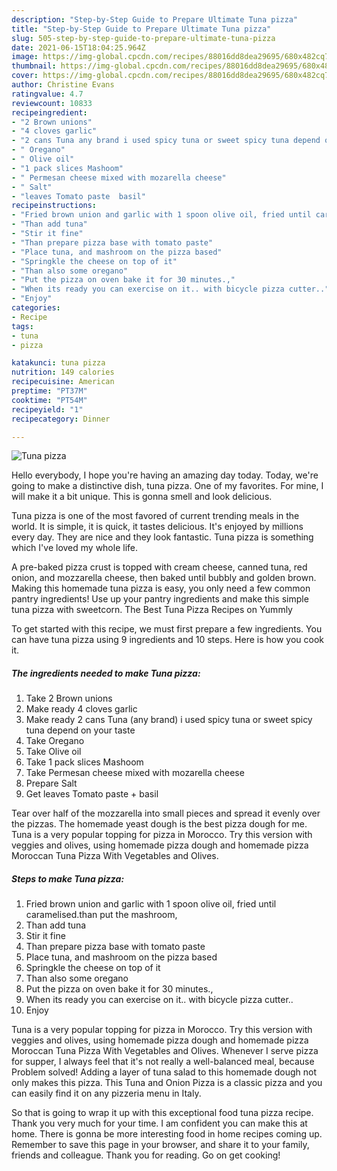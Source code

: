 ```yaml
---
description: "Step-by-Step Guide to Prepare Ultimate Tuna pizza"
title: "Step-by-Step Guide to Prepare Ultimate Tuna pizza"
slug: 505-step-by-step-guide-to-prepare-ultimate-tuna-pizza
date: 2021-06-15T18:04:25.964Z
image: https://img-global.cpcdn.com/recipes/88016dd8dea29695/680x482cq70/tuna-pizza-recipe-main-photo.jpg
thumbnail: https://img-global.cpcdn.com/recipes/88016dd8dea29695/680x482cq70/tuna-pizza-recipe-main-photo.jpg
cover: https://img-global.cpcdn.com/recipes/88016dd8dea29695/680x482cq70/tuna-pizza-recipe-main-photo.jpg
author: Christine Evans
ratingvalue: 4.7
reviewcount: 10833
recipeingredient:
- "2 Brown unions"
- "4 cloves garlic"
- "2 cans Tuna any brand i used spicy tuna or sweet spicy tuna depend on your taste"
- " Oregano"
- " Olive oil"
- "1 pack slices Mashoom"
- " Permesan cheese mixed with mozarella cheese"
- " Salt"
- "leaves Tomato paste  basil"
recipeinstructions:
- "Fried brown union and garlic with 1 spoon olive oil, fried until caramelised.than put the mashroom,"
- "Than add tuna"
- "Stir it fine"
- "Than prepare pizza base with tomato paste"
- "Place tuna, and mashroom on the pizza based"
- "Springkle the cheese on top of it"
- "Than also some oregano"
- "Put the pizza on oven bake it for 30 minutes.,"
- "When its ready you can exercise on it.. with bicycle pizza cutter.."
- "Enjoy"
categories:
- Recipe
tags:
- tuna
- pizza

katakunci: tuna pizza 
nutrition: 149 calories
recipecuisine: American
preptime: "PT37M"
cooktime: "PT54M"
recipeyield: "1"
recipecategory: Dinner

---
```



![Tuna pizza](https://img-global.cpcdn.com/recipes/88016dd8dea29695/680x482cq70/tuna-pizza-recipe-main-photo.jpg)

Hello everybody, I hope you're having an amazing day today. Today, we're going to make a distinctive dish, tuna pizza. One of my favorites. For mine, I will make it a bit unique. This is gonna smell and look delicious.

Tuna pizza is one of the most favored of current trending meals in the world. It is simple, it is quick, it tastes delicious. It's enjoyed by millions every day. They are nice and they look fantastic. Tuna pizza is something which I've loved my whole life.

A pre-baked pizza crust is topped with cream cheese, canned tuna, red onion, and mozzarella cheese, then baked until bubbly and golden brown. Making this homemade tuna pizza is easy, you only need a few common pantry ingredients! Use up your pantry ingredients and make this simple tuna pizza with sweetcorn. The Best Tuna Pizza Recipes on Yummly


To get started with this recipe, we must first prepare a few ingredients. You can have tuna pizza using 9 ingredients and 10 steps. Here is how you cook it.

<!--inarticleads1-->

##### The ingredients needed to make Tuna pizza:

1. Take 2 Brown unions
1. Make ready 4 cloves garlic
1. Make ready 2 cans Tuna (any brand) i used spicy tuna or sweet spicy tuna depend on your taste
1. Take  Oregano
1. Take  Olive oil
1. Take 1 pack slices Mashoom
1. Take  Permesan cheese mixed with mozarella cheese
1. Prepare  Salt
1. Get leaves Tomato paste + basil


Tear over half of the mozzarella into small pieces and spread it evenly over the pizzas. The homemade yeast dough is the best pizza dough for me. Tuna is a very popular topping for pizza in Morocco. Try this version with veggies and olives, using homemade pizza dough and homemade pizza Moroccan Tuna Pizza With Vegetables and Olives. 

<!--inarticleads2-->

##### Steps to make Tuna pizza:

1. Fried brown union and garlic with 1 spoon olive oil, fried until caramelised.than put the mashroom,
1. Than add tuna
1. Stir it fine
1. Than prepare pizza base with tomato paste
1. Place tuna, and mashroom on the pizza based
1. Springkle the cheese on top of it
1. Than also some oregano
1. Put the pizza on oven bake it for 30 minutes.,
1. When its ready you can exercise on it.. with bicycle pizza cutter..
1. Enjoy


Tuna is a very popular topping for pizza in Morocco. Try this version with veggies and olives, using homemade pizza dough and homemade pizza Moroccan Tuna Pizza With Vegetables and Olives. Whenever I serve pizza for supper, I always feel that it&#39;s not really a well-balanced meal, because Problem solved! Adding a layer of tuna salad to this homemade dough not only makes this pizza. This Tuna and Onion Pizza is a classic pizza and you can easily find it on any pizzeria menu in Italy. 

So that is going to wrap it up with this exceptional food tuna pizza recipe. Thank you very much for your time. I am confident you can make this at home. There is gonna be more interesting food in home recipes coming up. Remember to save this page in your browser, and share it to your family, friends and colleague. Thank you for reading. Go on get cooking!
